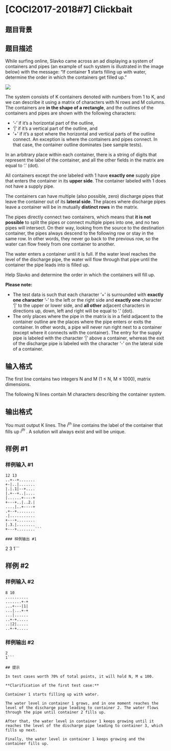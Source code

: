 # [COCI2017-2018#7] Clickbait

## 题目背景



## 题目描述

While surfing online, Slavko came across an ad displaying a system of containers and pipes
(an example of such system is illustrated in the image below) with the message: “If container
**1** starts filling up with water, determine the order in which the containers get filled up.”

![](https://cdn.luogu.com.cn/upload/pic/44318.png)

The system consists of K containers denoted with numbers from 1 to K, and we can describe
it using a matrix of characters with N rows and M columns. The containers are **in the shape of a rectangle**​, and the outlines of the containers and pipes are shown with the following
characters:

-  ‘-’ if it’s a horizontal part of the outline,
-  ‘|’ if it’s a vertical part of the outline, and
-  ‘+’ if it’s a spot where the horizontal and vertical parts of the outline connect. An exception is where the containers and pipes connect. In that case, the container outline dominates (see sample tests).

In an arbitrary place within each container, there is a string of digits that represent the label
of the container, and all the other fields in the matrix are equal to ‘.’ (dot).

All containers except the one labeled with 1 have **exactly one** supply pipe that enters the
container in its **upper side**​. The container labeled with 1 does not have a supply pipe.

The containers can have multiple (also possible, zero) discharge pipes that leave the
container out of its **lateral side**​. The places where discharge pipes leave a container will be
in mutually **distinct rows** in the matrix.

The pipes directly connect two containers, which means that **it is not possible** to split the
pipes or connect multiple pipes into one, and no two pipes will intersect. On their way,
looking from the source to the destination container, the pipes always descend to the
following row or stay in the same row. In other words, they never go back to the previous
row, so the water can flow freely from one container to another.

The water enters a container until it is full. If the water level reaches the level of the
discharge pipe, the water will flow through that pipe until the container the pipe leads into is
filled up.

Help Slavko and determine the order in which the containers will fill up.

**Please note:**
- The test data is such that each character ‘+’ is surrounded with **exactly one character** ‘-’ to the left or the right side and **exactly one** character ‘|’ to the upper or lower side, and **all other** adjacent characters in directions up, down, left and right will be equal to ‘.’ (dot).
- The only places where the pipe in the matrix is in a field adjacent to the container outline are the places where the pipe enters or exits the container. In other words, a pipe will never run right next to a container (except where it connects with the
container). The entry for the supply pipe is labeled with the character ‘|’ above a container, whereas the exit of the discharge pipe is labeled with the character ‘-’ on the lateral side of a container.

## 输入格式

The first line contains two integers N and M (1 ≤ N, M ≤ 1000), matrix dimensions.

The following N lines contain M characters describing the container system.

## 输出格式

You must output K lines. The $i^{th}$
line contains the label of the container that fills up $i^{th}$
. A
solution will always exist and will be unique.

## 样例 #1

### 样例输入 #1
```
12 13
..+--+.......
+-|..|.......
|.|.1|--+....
|.+--+..|....
|......+----+
+---+..|..2.|
....|..+----+
.+--+........
.|...........
+---+........
|.3.|........
+---+........```

### 样例输出 #1

```
2
3
1```

## 样例 #2

### 样例输入 #2
```
8 10
..........
.......+-+
...+---|1|
...|...+-+
...|......
..+-+.....
..|2|.....
..+-+.....
```

### 样例输出 #2

```
2
1```

## 提示

In test cases worth 70% of total points, it will hold N, M ≤ 100.

**Clarification of the first test case:**

Container 1 starts filling up with water.

The water level in container 1 grows, and in one moment reaches the level of the discharge pipe leading to container 2. The water flows through the pipe until container 2 fills up.

After that, the water level in container 1 keeps growing until it reaches the level of the discharge pipe leading to container 3, which fills up next.

Finally, the water level in container 1 keeps growing and the container fills up.
